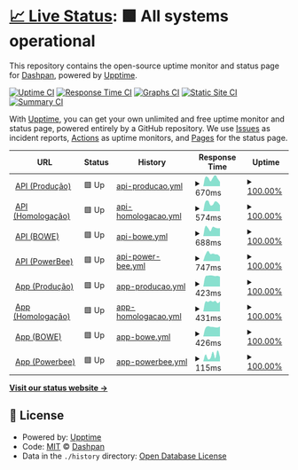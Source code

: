 # [📈 Live Status](https://dashpan.github.io/dashpan-status): <!--live status--> **🟩 All systems operational**

This repository contains the open-source uptime monitor and status page for [Dashpan](https://dash.agenciapan.com/), powered by [Upptime](https://github.com/upptime/upptime).

[![Uptime CI](https://github.com/dashpan/dashpan-status/workflows/Uptime%20CI/badge.svg)](https://github.com/dashpan/dashpan-status/actions?query=workflow%3A%22Uptime+CI%22)
[![Response Time CI](https://github.com/dashpan/dashpan-status/workflows/Response%20Time%20CI/badge.svg)](https://github.com/dashpan/dashpan-status/actions?query=workflow%3A%22Response+Time+CI%22)
[![Graphs CI](https://github.com/dashpan/dashpan-status/workflows/Graphs%20CI/badge.svg)](https://github.com/dashpan/dashpan-status/actions?query=workflow%3A%22Graphs+CI%22)
[![Static Site CI](https://github.com/dashpan/dashpan-status/workflows/Static%20Site%20CI/badge.svg)](https://github.com/dashpan/dashpan-status/actions?query=workflow%3A%22Static+Site+CI%22)
[![Summary CI](https://github.com/dashpan/dashpan-status/workflows/Summary%20CI/badge.svg)](https://github.com/dashpan/dashpan-status/actions?query=workflow%3A%22Summary+CI%22)

With [Upptime](https://upptime.js.org), you can get your own unlimited and free uptime monitor and status page, powered entirely by a GitHub repository. We use [Issues](https://github.com/dashpan/dashpan-status/issues) as incident reports, [Actions](https://github.com/dashpan/dashpan-status/actions) as uptime monitors, and [Pages](https://dashpan.github.io/dashpan-status) for the status page.

<!--start: status pages-->
<!-- This summary is generated by Upptime (https://github.com/upptime/upptime) -->
<!-- Do not edit this manually, your changes will be overwritten -->
<!-- prettier-ignore -->
| URL | Status | History | Response Time | Uptime |
| --- | ------ | ------- | ------------- | ------ |
| <img alt="" src="https://icons.duckduckgo.com/ip3/api-pan.dashpan.com.ico" height="13"> [API (Produção)](https://api-pan.dashpan.com/status) | 🟩 Up | [api-producao.yml](https://github.com/dashpan/dashpan.github.io/commits/HEAD/history/api-producao.yml) | <details><summary><img alt="Response time graph" src="./graphs/api-producao/response-time-week.png" height="20"> 670ms</summary><br><a href="https://status.dashpan.com/history/api-producao"><img alt="Response time 707" src="https://img.shields.io/endpoint?url=https%3A%2F%2Fraw.githubusercontent.com%2Fdashpan%2Fdashpan.github.io%2FHEAD%2Fapi%2Fapi-producao%2Fresponse-time.json"></a><br><a href="https://status.dashpan.com/history/api-producao"><img alt="24-hour response time 718" src="https://img.shields.io/endpoint?url=https%3A%2F%2Fraw.githubusercontent.com%2Fdashpan%2Fdashpan.github.io%2FHEAD%2Fapi%2Fapi-producao%2Fresponse-time-day.json"></a><br><a href="https://status.dashpan.com/history/api-producao"><img alt="7-day response time 670" src="https://img.shields.io/endpoint?url=https%3A%2F%2Fraw.githubusercontent.com%2Fdashpan%2Fdashpan.github.io%2FHEAD%2Fapi%2Fapi-producao%2Fresponse-time-week.json"></a><br><a href="https://status.dashpan.com/history/api-producao"><img alt="30-day response time 743" src="https://img.shields.io/endpoint?url=https%3A%2F%2Fraw.githubusercontent.com%2Fdashpan%2Fdashpan.github.io%2FHEAD%2Fapi%2Fapi-producao%2Fresponse-time-month.json"></a><br><a href="https://status.dashpan.com/history/api-producao"><img alt="1-year response time 707" src="https://img.shields.io/endpoint?url=https%3A%2F%2Fraw.githubusercontent.com%2Fdashpan%2Fdashpan.github.io%2FHEAD%2Fapi%2Fapi-producao%2Fresponse-time-year.json"></a></details> | <details><summary><a href="https://status.dashpan.com/history/api-producao">100.00%</a></summary><a href="https://status.dashpan.com/history/api-producao"><img alt="All-time uptime 64.47%" src="https://img.shields.io/endpoint?url=https%3A%2F%2Fraw.githubusercontent.com%2Fdashpan%2Fdashpan.github.io%2FHEAD%2Fapi%2Fapi-producao%2Fuptime.json"></a><br><a href="https://status.dashpan.com/history/api-producao"><img alt="24-hour uptime 100.00%" src="https://img.shields.io/endpoint?url=https%3A%2F%2Fraw.githubusercontent.com%2Fdashpan%2Fdashpan.github.io%2FHEAD%2Fapi%2Fapi-producao%2Fuptime-day.json"></a><br><a href="https://status.dashpan.com/history/api-producao"><img alt="7-day uptime 100.00%" src="https://img.shields.io/endpoint?url=https%3A%2F%2Fraw.githubusercontent.com%2Fdashpan%2Fdashpan.github.io%2FHEAD%2Fapi%2Fapi-producao%2Fuptime-week.json"></a><br><a href="https://status.dashpan.com/history/api-producao"><img alt="30-day uptime 100.00%" src="https://img.shields.io/endpoint?url=https%3A%2F%2Fraw.githubusercontent.com%2Fdashpan%2Fdashpan.github.io%2FHEAD%2Fapi%2Fapi-producao%2Fuptime-month.json"></a><br><a href="https://status.dashpan.com/history/api-producao"><img alt="1-year uptime 64.47%" src="https://img.shields.io/endpoint?url=https%3A%2F%2Fraw.githubusercontent.com%2Fdashpan%2Fdashpan.github.io%2FHEAD%2Fapi%2Fapi-producao%2Fuptime-year.json"></a></details>
| <img alt="" src="https://icons.duckduckgo.com/ip3/api-teste.dashpan.com.ico" height="13"> [API (Homologação)](https://api-teste.dashpan.com/status) | 🟩 Up | [api-homologacao.yml](https://github.com/dashpan/dashpan.github.io/commits/HEAD/history/api-homologacao.yml) | <details><summary><img alt="Response time graph" src="./graphs/api-homologacao/response-time-week.png" height="20"> 574ms</summary><br><a href="https://status.dashpan.com/history/api-homologacao"><img alt="Response time 643" src="https://img.shields.io/endpoint?url=https%3A%2F%2Fraw.githubusercontent.com%2Fdashpan%2Fdashpan.github.io%2FHEAD%2Fapi%2Fapi-homologacao%2Fresponse-time.json"></a><br><a href="https://status.dashpan.com/history/api-homologacao"><img alt="24-hour response time 684" src="https://img.shields.io/endpoint?url=https%3A%2F%2Fraw.githubusercontent.com%2Fdashpan%2Fdashpan.github.io%2FHEAD%2Fapi%2Fapi-homologacao%2Fresponse-time-day.json"></a><br><a href="https://status.dashpan.com/history/api-homologacao"><img alt="7-day response time 574" src="https://img.shields.io/endpoint?url=https%3A%2F%2Fraw.githubusercontent.com%2Fdashpan%2Fdashpan.github.io%2FHEAD%2Fapi%2Fapi-homologacao%2Fresponse-time-week.json"></a><br><a href="https://status.dashpan.com/history/api-homologacao"><img alt="30-day response time 680" src="https://img.shields.io/endpoint?url=https%3A%2F%2Fraw.githubusercontent.com%2Fdashpan%2Fdashpan.github.io%2FHEAD%2Fapi%2Fapi-homologacao%2Fresponse-time-month.json"></a><br><a href="https://status.dashpan.com/history/api-homologacao"><img alt="1-year response time 643" src="https://img.shields.io/endpoint?url=https%3A%2F%2Fraw.githubusercontent.com%2Fdashpan%2Fdashpan.github.io%2FHEAD%2Fapi%2Fapi-homologacao%2Fresponse-time-year.json"></a></details> | <details><summary><a href="https://status.dashpan.com/history/api-homologacao">100.00%</a></summary><a href="https://status.dashpan.com/history/api-homologacao"><img alt="All-time uptime 64.47%" src="https://img.shields.io/endpoint?url=https%3A%2F%2Fraw.githubusercontent.com%2Fdashpan%2Fdashpan.github.io%2FHEAD%2Fapi%2Fapi-homologacao%2Fuptime.json"></a><br><a href="https://status.dashpan.com/history/api-homologacao"><img alt="24-hour uptime 100.00%" src="https://img.shields.io/endpoint?url=https%3A%2F%2Fraw.githubusercontent.com%2Fdashpan%2Fdashpan.github.io%2FHEAD%2Fapi%2Fapi-homologacao%2Fuptime-day.json"></a><br><a href="https://status.dashpan.com/history/api-homologacao"><img alt="7-day uptime 100.00%" src="https://img.shields.io/endpoint?url=https%3A%2F%2Fraw.githubusercontent.com%2Fdashpan%2Fdashpan.github.io%2FHEAD%2Fapi%2Fapi-homologacao%2Fuptime-week.json"></a><br><a href="https://status.dashpan.com/history/api-homologacao"><img alt="30-day uptime 100.00%" src="https://img.shields.io/endpoint?url=https%3A%2F%2Fraw.githubusercontent.com%2Fdashpan%2Fdashpan.github.io%2FHEAD%2Fapi%2Fapi-homologacao%2Fuptime-month.json"></a><br><a href="https://status.dashpan.com/history/api-homologacao"><img alt="1-year uptime 64.47%" src="https://img.shields.io/endpoint?url=https%3A%2F%2Fraw.githubusercontent.com%2Fdashpan%2Fdashpan.github.io%2FHEAD%2Fapi%2Fapi-homologacao%2Fuptime-year.json"></a></details>
| <img alt="" src="https://icons.duckduckgo.com/ip3/api-bowe.dashpan.com.ico" height="13"> [API (BOWE)](https://api-bowe.dashpan.com/status) | 🟩 Up | [api-bowe.yml](https://github.com/dashpan/dashpan.github.io/commits/HEAD/history/api-bowe.yml) | <details><summary><img alt="Response time graph" src="./graphs/api-bowe/response-time-week.png" height="20"> 688ms</summary><br><a href="https://status.dashpan.com/history/api-bowe"><img alt="Response time 782" src="https://img.shields.io/endpoint?url=https%3A%2F%2Fraw.githubusercontent.com%2Fdashpan%2Fdashpan.github.io%2FHEAD%2Fapi%2Fapi-bowe%2Fresponse-time.json"></a><br><a href="https://status.dashpan.com/history/api-bowe"><img alt="24-hour response time 705" src="https://img.shields.io/endpoint?url=https%3A%2F%2Fraw.githubusercontent.com%2Fdashpan%2Fdashpan.github.io%2FHEAD%2Fapi%2Fapi-bowe%2Fresponse-time-day.json"></a><br><a href="https://status.dashpan.com/history/api-bowe"><img alt="7-day response time 688" src="https://img.shields.io/endpoint?url=https%3A%2F%2Fraw.githubusercontent.com%2Fdashpan%2Fdashpan.github.io%2FHEAD%2Fapi%2Fapi-bowe%2Fresponse-time-week.json"></a><br><a href="https://status.dashpan.com/history/api-bowe"><img alt="30-day response time 778" src="https://img.shields.io/endpoint?url=https%3A%2F%2Fraw.githubusercontent.com%2Fdashpan%2Fdashpan.github.io%2FHEAD%2Fapi%2Fapi-bowe%2Fresponse-time-month.json"></a><br><a href="https://status.dashpan.com/history/api-bowe"><img alt="1-year response time 782" src="https://img.shields.io/endpoint?url=https%3A%2F%2Fraw.githubusercontent.com%2Fdashpan%2Fdashpan.github.io%2FHEAD%2Fapi%2Fapi-bowe%2Fresponse-time-year.json"></a></details> | <details><summary><a href="https://status.dashpan.com/history/api-bowe">100.00%</a></summary><a href="https://status.dashpan.com/history/api-bowe"><img alt="All-time uptime 100.00%" src="https://img.shields.io/endpoint?url=https%3A%2F%2Fraw.githubusercontent.com%2Fdashpan%2Fdashpan.github.io%2FHEAD%2Fapi%2Fapi-bowe%2Fuptime.json"></a><br><a href="https://status.dashpan.com/history/api-bowe"><img alt="24-hour uptime 100.00%" src="https://img.shields.io/endpoint?url=https%3A%2F%2Fraw.githubusercontent.com%2Fdashpan%2Fdashpan.github.io%2FHEAD%2Fapi%2Fapi-bowe%2Fuptime-day.json"></a><br><a href="https://status.dashpan.com/history/api-bowe"><img alt="7-day uptime 100.00%" src="https://img.shields.io/endpoint?url=https%3A%2F%2Fraw.githubusercontent.com%2Fdashpan%2Fdashpan.github.io%2FHEAD%2Fapi%2Fapi-bowe%2Fuptime-week.json"></a><br><a href="https://status.dashpan.com/history/api-bowe"><img alt="30-day uptime 100.00%" src="https://img.shields.io/endpoint?url=https%3A%2F%2Fraw.githubusercontent.com%2Fdashpan%2Fdashpan.github.io%2FHEAD%2Fapi%2Fapi-bowe%2Fuptime-month.json"></a><br><a href="https://status.dashpan.com/history/api-bowe"><img alt="1-year uptime 100.00%" src="https://img.shields.io/endpoint?url=https%3A%2F%2Fraw.githubusercontent.com%2Fdashpan%2Fdashpan.github.io%2FHEAD%2Fapi%2Fapi-bowe%2Fuptime-year.json"></a></details>
| <img alt="" src="https://icons.duckduckgo.com/ip3/api-powerbee.dashpan.com.ico" height="13"> [API (PowerBee)](https://api-powerbee.dashpan.com/status) | 🟩 Up | [api-power-bee.yml](https://github.com/dashpan/dashpan.github.io/commits/HEAD/history/api-power-bee.yml) | <details><summary><img alt="Response time graph" src="./graphs/api-power-bee/response-time-week.png" height="20"> 747ms</summary><br><a href="https://status.dashpan.com/history/api-power-bee"><img alt="Response time 801" src="https://img.shields.io/endpoint?url=https%3A%2F%2Fraw.githubusercontent.com%2Fdashpan%2Fdashpan.github.io%2FHEAD%2Fapi%2Fapi-power-bee%2Fresponse-time.json"></a><br><a href="https://status.dashpan.com/history/api-power-bee"><img alt="24-hour response time 802" src="https://img.shields.io/endpoint?url=https%3A%2F%2Fraw.githubusercontent.com%2Fdashpan%2Fdashpan.github.io%2FHEAD%2Fapi%2Fapi-power-bee%2Fresponse-time-day.json"></a><br><a href="https://status.dashpan.com/history/api-power-bee"><img alt="7-day response time 747" src="https://img.shields.io/endpoint?url=https%3A%2F%2Fraw.githubusercontent.com%2Fdashpan%2Fdashpan.github.io%2FHEAD%2Fapi%2Fapi-power-bee%2Fresponse-time-week.json"></a><br><a href="https://status.dashpan.com/history/api-power-bee"><img alt="30-day response time 848" src="https://img.shields.io/endpoint?url=https%3A%2F%2Fraw.githubusercontent.com%2Fdashpan%2Fdashpan.github.io%2FHEAD%2Fapi%2Fapi-power-bee%2Fresponse-time-month.json"></a><br><a href="https://status.dashpan.com/history/api-power-bee"><img alt="1-year response time 801" src="https://img.shields.io/endpoint?url=https%3A%2F%2Fraw.githubusercontent.com%2Fdashpan%2Fdashpan.github.io%2FHEAD%2Fapi%2Fapi-power-bee%2Fresponse-time-year.json"></a></details> | <details><summary><a href="https://status.dashpan.com/history/api-power-bee">100.00%</a></summary><a href="https://status.dashpan.com/history/api-power-bee"><img alt="All-time uptime 86.47%" src="https://img.shields.io/endpoint?url=https%3A%2F%2Fraw.githubusercontent.com%2Fdashpan%2Fdashpan.github.io%2FHEAD%2Fapi%2Fapi-power-bee%2Fuptime.json"></a><br><a href="https://status.dashpan.com/history/api-power-bee"><img alt="24-hour uptime 100.00%" src="https://img.shields.io/endpoint?url=https%3A%2F%2Fraw.githubusercontent.com%2Fdashpan%2Fdashpan.github.io%2FHEAD%2Fapi%2Fapi-power-bee%2Fuptime-day.json"></a><br><a href="https://status.dashpan.com/history/api-power-bee"><img alt="7-day uptime 100.00%" src="https://img.shields.io/endpoint?url=https%3A%2F%2Fraw.githubusercontent.com%2Fdashpan%2Fdashpan.github.io%2FHEAD%2Fapi%2Fapi-power-bee%2Fuptime-week.json"></a><br><a href="https://status.dashpan.com/history/api-power-bee"><img alt="30-day uptime 100.00%" src="https://img.shields.io/endpoint?url=https%3A%2F%2Fraw.githubusercontent.com%2Fdashpan%2Fdashpan.github.io%2FHEAD%2Fapi%2Fapi-power-bee%2Fuptime-month.json"></a><br><a href="https://status.dashpan.com/history/api-power-bee"><img alt="1-year uptime 86.47%" src="https://img.shields.io/endpoint?url=https%3A%2F%2Fraw.githubusercontent.com%2Fdashpan%2Fdashpan.github.io%2FHEAD%2Fapi%2Fapi-power-bee%2Fuptime-year.json"></a></details>
| <img alt="" src="https://icons.duckduckgo.com/ip3/pan.dashpan.com.ico" height="13"> [App (Produção)](https://pan.dashpan.com) | 🟩 Up | [app-producao.yml](https://github.com/dashpan/dashpan.github.io/commits/HEAD/history/app-producao.yml) | <details><summary><img alt="Response time graph" src="./graphs/app-producao/response-time-week.png" height="20"> 423ms</summary><br><a href="https://status.dashpan.com/history/app-producao"><img alt="Response time 358" src="https://img.shields.io/endpoint?url=https%3A%2F%2Fraw.githubusercontent.com%2Fdashpan%2Fdashpan.github.io%2FHEAD%2Fapi%2Fapp-producao%2Fresponse-time.json"></a><br><a href="https://status.dashpan.com/history/app-producao"><img alt="24-hour response time 395" src="https://img.shields.io/endpoint?url=https%3A%2F%2Fraw.githubusercontent.com%2Fdashpan%2Fdashpan.github.io%2FHEAD%2Fapi%2Fapp-producao%2Fresponse-time-day.json"></a><br><a href="https://status.dashpan.com/history/app-producao"><img alt="7-day response time 423" src="https://img.shields.io/endpoint?url=https%3A%2F%2Fraw.githubusercontent.com%2Fdashpan%2Fdashpan.github.io%2FHEAD%2Fapi%2Fapp-producao%2Fresponse-time-week.json"></a><br><a href="https://status.dashpan.com/history/app-producao"><img alt="30-day response time 413" src="https://img.shields.io/endpoint?url=https%3A%2F%2Fraw.githubusercontent.com%2Fdashpan%2Fdashpan.github.io%2FHEAD%2Fapi%2Fapp-producao%2Fresponse-time-month.json"></a><br><a href="https://status.dashpan.com/history/app-producao"><img alt="1-year response time 358" src="https://img.shields.io/endpoint?url=https%3A%2F%2Fraw.githubusercontent.com%2Fdashpan%2Fdashpan.github.io%2FHEAD%2Fapi%2Fapp-producao%2Fresponse-time-year.json"></a></details> | <details><summary><a href="https://status.dashpan.com/history/app-producao">100.00%</a></summary><a href="https://status.dashpan.com/history/app-producao"><img alt="All-time uptime 64.47%" src="https://img.shields.io/endpoint?url=https%3A%2F%2Fraw.githubusercontent.com%2Fdashpan%2Fdashpan.github.io%2FHEAD%2Fapi%2Fapp-producao%2Fuptime.json"></a><br><a href="https://status.dashpan.com/history/app-producao"><img alt="24-hour uptime 100.00%" src="https://img.shields.io/endpoint?url=https%3A%2F%2Fraw.githubusercontent.com%2Fdashpan%2Fdashpan.github.io%2FHEAD%2Fapi%2Fapp-producao%2Fuptime-day.json"></a><br><a href="https://status.dashpan.com/history/app-producao"><img alt="7-day uptime 100.00%" src="https://img.shields.io/endpoint?url=https%3A%2F%2Fraw.githubusercontent.com%2Fdashpan%2Fdashpan.github.io%2FHEAD%2Fapi%2Fapp-producao%2Fuptime-week.json"></a><br><a href="https://status.dashpan.com/history/app-producao"><img alt="30-day uptime 100.00%" src="https://img.shields.io/endpoint?url=https%3A%2F%2Fraw.githubusercontent.com%2Fdashpan%2Fdashpan.github.io%2FHEAD%2Fapi%2Fapp-producao%2Fuptime-month.json"></a><br><a href="https://status.dashpan.com/history/app-producao"><img alt="1-year uptime 64.47%" src="https://img.shields.io/endpoint?url=https%3A%2F%2Fraw.githubusercontent.com%2Fdashpan%2Fdashpan.github.io%2FHEAD%2Fapi%2Fapp-producao%2Fuptime-year.json"></a></details>
| <img alt="" src="https://icons.duckduckgo.com/ip3/teste.dashpan.com.ico" height="13"> [App (Homologação)](https://teste.dashpan.com) | 🟩 Up | [app-homologacao.yml](https://github.com/dashpan/dashpan.github.io/commits/HEAD/history/app-homologacao.yml) | <details><summary><img alt="Response time graph" src="./graphs/app-homologacao/response-time-week.png" height="20"> 431ms</summary><br><a href="https://status.dashpan.com/history/app-homologacao"><img alt="Response time 350" src="https://img.shields.io/endpoint?url=https%3A%2F%2Fraw.githubusercontent.com%2Fdashpan%2Fdashpan.github.io%2FHEAD%2Fapi%2Fapp-homologacao%2Fresponse-time.json"></a><br><a href="https://status.dashpan.com/history/app-homologacao"><img alt="24-hour response time 666" src="https://img.shields.io/endpoint?url=https%3A%2F%2Fraw.githubusercontent.com%2Fdashpan%2Fdashpan.github.io%2FHEAD%2Fapi%2Fapp-homologacao%2Fresponse-time-day.json"></a><br><a href="https://status.dashpan.com/history/app-homologacao"><img alt="7-day response time 431" src="https://img.shields.io/endpoint?url=https%3A%2F%2Fraw.githubusercontent.com%2Fdashpan%2Fdashpan.github.io%2FHEAD%2Fapi%2Fapp-homologacao%2Fresponse-time-week.json"></a><br><a href="https://status.dashpan.com/history/app-homologacao"><img alt="30-day response time 398" src="https://img.shields.io/endpoint?url=https%3A%2F%2Fraw.githubusercontent.com%2Fdashpan%2Fdashpan.github.io%2FHEAD%2Fapi%2Fapp-homologacao%2Fresponse-time-month.json"></a><br><a href="https://status.dashpan.com/history/app-homologacao"><img alt="1-year response time 350" src="https://img.shields.io/endpoint?url=https%3A%2F%2Fraw.githubusercontent.com%2Fdashpan%2Fdashpan.github.io%2FHEAD%2Fapi%2Fapp-homologacao%2Fresponse-time-year.json"></a></details> | <details><summary><a href="https://status.dashpan.com/history/app-homologacao">100.00%</a></summary><a href="https://status.dashpan.com/history/app-homologacao"><img alt="All-time uptime 64.47%" src="https://img.shields.io/endpoint?url=https%3A%2F%2Fraw.githubusercontent.com%2Fdashpan%2Fdashpan.github.io%2FHEAD%2Fapi%2Fapp-homologacao%2Fuptime.json"></a><br><a href="https://status.dashpan.com/history/app-homologacao"><img alt="24-hour uptime 100.00%" src="https://img.shields.io/endpoint?url=https%3A%2F%2Fraw.githubusercontent.com%2Fdashpan%2Fdashpan.github.io%2FHEAD%2Fapi%2Fapp-homologacao%2Fuptime-day.json"></a><br><a href="https://status.dashpan.com/history/app-homologacao"><img alt="7-day uptime 100.00%" src="https://img.shields.io/endpoint?url=https%3A%2F%2Fraw.githubusercontent.com%2Fdashpan%2Fdashpan.github.io%2FHEAD%2Fapi%2Fapp-homologacao%2Fuptime-week.json"></a><br><a href="https://status.dashpan.com/history/app-homologacao"><img alt="30-day uptime 100.00%" src="https://img.shields.io/endpoint?url=https%3A%2F%2Fraw.githubusercontent.com%2Fdashpan%2Fdashpan.github.io%2FHEAD%2Fapi%2Fapp-homologacao%2Fuptime-month.json"></a><br><a href="https://status.dashpan.com/history/app-homologacao"><img alt="1-year uptime 64.47%" src="https://img.shields.io/endpoint?url=https%3A%2F%2Fraw.githubusercontent.com%2Fdashpan%2Fdashpan.github.io%2FHEAD%2Fapi%2Fapp-homologacao%2Fuptime-year.json"></a></details>
| <img alt="" src="https://icons.duckduckgo.com/ip3/bowe.dashpan.com.ico" height="13"> [App (BOWE)](https://bowe.dashpan.com) | 🟩 Up | [app-bowe.yml](https://github.com/dashpan/dashpan.github.io/commits/HEAD/history/app-bowe.yml) | <details><summary><img alt="Response time graph" src="./graphs/app-bowe/response-time-week.png" height="20"> 426ms</summary><br><a href="https://status.dashpan.com/history/app-bowe"><img alt="Response time 415" src="https://img.shields.io/endpoint?url=https%3A%2F%2Fraw.githubusercontent.com%2Fdashpan%2Fdashpan.github.io%2FHEAD%2Fapi%2Fapp-bowe%2Fresponse-time.json"></a><br><a href="https://status.dashpan.com/history/app-bowe"><img alt="24-hour response time 442" src="https://img.shields.io/endpoint?url=https%3A%2F%2Fraw.githubusercontent.com%2Fdashpan%2Fdashpan.github.io%2FHEAD%2Fapi%2Fapp-bowe%2Fresponse-time-day.json"></a><br><a href="https://status.dashpan.com/history/app-bowe"><img alt="7-day response time 426" src="https://img.shields.io/endpoint?url=https%3A%2F%2Fraw.githubusercontent.com%2Fdashpan%2Fdashpan.github.io%2FHEAD%2Fapi%2Fapp-bowe%2Fresponse-time-week.json"></a><br><a href="https://status.dashpan.com/history/app-bowe"><img alt="30-day response time 418" src="https://img.shields.io/endpoint?url=https%3A%2F%2Fraw.githubusercontent.com%2Fdashpan%2Fdashpan.github.io%2FHEAD%2Fapi%2Fapp-bowe%2Fresponse-time-month.json"></a><br><a href="https://status.dashpan.com/history/app-bowe"><img alt="1-year response time 415" src="https://img.shields.io/endpoint?url=https%3A%2F%2Fraw.githubusercontent.com%2Fdashpan%2Fdashpan.github.io%2FHEAD%2Fapi%2Fapp-bowe%2Fresponse-time-year.json"></a></details> | <details><summary><a href="https://status.dashpan.com/history/app-bowe">100.00%</a></summary><a href="https://status.dashpan.com/history/app-bowe"><img alt="All-time uptime 99.84%" src="https://img.shields.io/endpoint?url=https%3A%2F%2Fraw.githubusercontent.com%2Fdashpan%2Fdashpan.github.io%2FHEAD%2Fapi%2Fapp-bowe%2Fuptime.json"></a><br><a href="https://status.dashpan.com/history/app-bowe"><img alt="24-hour uptime 100.00%" src="https://img.shields.io/endpoint?url=https%3A%2F%2Fraw.githubusercontent.com%2Fdashpan%2Fdashpan.github.io%2FHEAD%2Fapi%2Fapp-bowe%2Fuptime-day.json"></a><br><a href="https://status.dashpan.com/history/app-bowe"><img alt="7-day uptime 100.00%" src="https://img.shields.io/endpoint?url=https%3A%2F%2Fraw.githubusercontent.com%2Fdashpan%2Fdashpan.github.io%2FHEAD%2Fapi%2Fapp-bowe%2Fuptime-week.json"></a><br><a href="https://status.dashpan.com/history/app-bowe"><img alt="30-day uptime 100.00%" src="https://img.shields.io/endpoint?url=https%3A%2F%2Fraw.githubusercontent.com%2Fdashpan%2Fdashpan.github.io%2FHEAD%2Fapi%2Fapp-bowe%2Fuptime-month.json"></a><br><a href="https://status.dashpan.com/history/app-bowe"><img alt="1-year uptime 99.84%" src="https://img.shields.io/endpoint?url=https%3A%2F%2Fraw.githubusercontent.com%2Fdashpan%2Fdashpan.github.io%2FHEAD%2Fapi%2Fapp-bowe%2Fuptime-year.json"></a></details>
| <img alt="" src="https://icons.duckduckgo.com/ip3/powerbee.dashpan.com.ico" height="13"> [App (Powerbee)](https://powerbee.dashpan.com) | 🟩 Up | [app-powerbee.yml](https://github.com/dashpan/dashpan.github.io/commits/HEAD/history/app-powerbee.yml) | <details><summary><img alt="Response time graph" src="./graphs/app-powerbee/response-time-week.png" height="20"> 115ms</summary><br><a href="https://status.dashpan.com/history/app-powerbee"><img alt="Response time 143" src="https://img.shields.io/endpoint?url=https%3A%2F%2Fraw.githubusercontent.com%2Fdashpan%2Fdashpan.github.io%2FHEAD%2Fapi%2Fapp-powerbee%2Fresponse-time.json"></a><br><a href="https://status.dashpan.com/history/app-powerbee"><img alt="24-hour response time 94" src="https://img.shields.io/endpoint?url=https%3A%2F%2Fraw.githubusercontent.com%2Fdashpan%2Fdashpan.github.io%2FHEAD%2Fapi%2Fapp-powerbee%2Fresponse-time-day.json"></a><br><a href="https://status.dashpan.com/history/app-powerbee"><img alt="7-day response time 115" src="https://img.shields.io/endpoint?url=https%3A%2F%2Fraw.githubusercontent.com%2Fdashpan%2Fdashpan.github.io%2FHEAD%2Fapi%2Fapp-powerbee%2Fresponse-time-week.json"></a><br><a href="https://status.dashpan.com/history/app-powerbee"><img alt="30-day response time 156" src="https://img.shields.io/endpoint?url=https%3A%2F%2Fraw.githubusercontent.com%2Fdashpan%2Fdashpan.github.io%2FHEAD%2Fapi%2Fapp-powerbee%2Fresponse-time-month.json"></a><br><a href="https://status.dashpan.com/history/app-powerbee"><img alt="1-year response time 143" src="https://img.shields.io/endpoint?url=https%3A%2F%2Fraw.githubusercontent.com%2Fdashpan%2Fdashpan.github.io%2FHEAD%2Fapi%2Fapp-powerbee%2Fresponse-time-year.json"></a></details> | <details><summary><a href="https://status.dashpan.com/history/app-powerbee">100.00%</a></summary><a href="https://status.dashpan.com/history/app-powerbee"><img alt="All-time uptime 99.92%" src="https://img.shields.io/endpoint?url=https%3A%2F%2Fraw.githubusercontent.com%2Fdashpan%2Fdashpan.github.io%2FHEAD%2Fapi%2Fapp-powerbee%2Fuptime.json"></a><br><a href="https://status.dashpan.com/history/app-powerbee"><img alt="24-hour uptime 100.00%" src="https://img.shields.io/endpoint?url=https%3A%2F%2Fraw.githubusercontent.com%2Fdashpan%2Fdashpan.github.io%2FHEAD%2Fapi%2Fapp-powerbee%2Fuptime-day.json"></a><br><a href="https://status.dashpan.com/history/app-powerbee"><img alt="7-day uptime 100.00%" src="https://img.shields.io/endpoint?url=https%3A%2F%2Fraw.githubusercontent.com%2Fdashpan%2Fdashpan.github.io%2FHEAD%2Fapi%2Fapp-powerbee%2Fuptime-week.json"></a><br><a href="https://status.dashpan.com/history/app-powerbee"><img alt="30-day uptime 100.00%" src="https://img.shields.io/endpoint?url=https%3A%2F%2Fraw.githubusercontent.com%2Fdashpan%2Fdashpan.github.io%2FHEAD%2Fapi%2Fapp-powerbee%2Fuptime-month.json"></a><br><a href="https://status.dashpan.com/history/app-powerbee"><img alt="1-year uptime 99.92%" src="https://img.shields.io/endpoint?url=https%3A%2F%2Fraw.githubusercontent.com%2Fdashpan%2Fdashpan.github.io%2FHEAD%2Fapi%2Fapp-powerbee%2Fuptime-year.json"></a></details>

<!--end: status pages-->

[**Visit our status website →**](https://dashpan.github.io/dashpan-status)

## 📄 License

- Powered by: [Upptime](https://github.com/upptime/upptime)
- Code: [MIT](./LICENSE) © [Dashpan](https://dash.agenciapan.com/)
- Data in the `./history` directory: [Open Database License](https://opendatacommons.org/licenses/odbl/1-0/)
